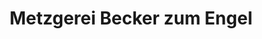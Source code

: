 ---
title: "Metzgerei Becker zum Engel"
url: /stetten-am-kalten-markt/metzgerei-becker-zum-engel/
shop: Metzgerei
---